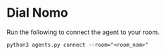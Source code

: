 # Dial Nomo
Run the following to connect the agent to your room.
```
python3 agents.py connect --room="<room_nam>"
```
